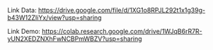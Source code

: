 Link Data: https://drive.google.com/file/d/1XG1o8RPJL292t1x1g39g-b43W12ZIiYx/view?usp=sharing

Link Demo: https://colab.research.google.com/drive/1WJqB6rR7R-yUN2XEDZNXhFwNCBPmWBZV?usp=sharing
